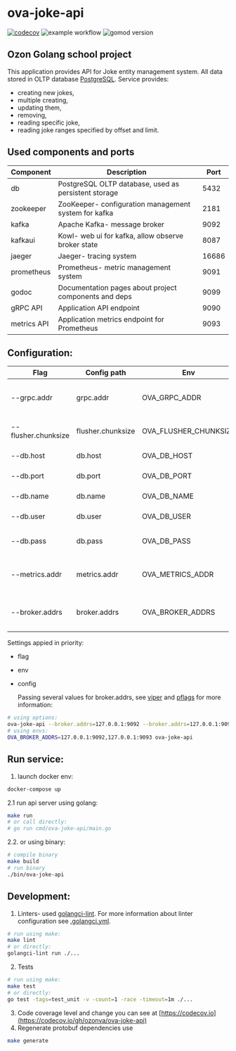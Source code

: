 # ova-joke-api

[![codecov](https://codecov.io/gh/ozonva/ova-joke-api/branch/issue-10/graph/badge.svg)](https://codecov.io/gh/ozonva/ova-joke-api)
![example workflow](https://github.com/ozonva/ova-joke-api/actions/workflows/main.yml/badge.svg)
![gomod version](https://img.shields.io/github/go-mod/go-version/ozonva/ova-joke-api/master)

## Ozon Golang school project

  This application provides API for Joke entity management system. All data stored in OLTP database 
[PostgreSQL](https://www.postgresql.org). Service provides:
- creating new jokes,
- multiple creating,
- updating them,
- removing,
- reading specific joke,
- reading joke ranges specified by offset and limit.

## Used components and ports

| Component    | Description                                          | Port  |
|--------------|------------------------------------------------------|-------|
| db           | PostgreSQL OLTP database, used as persistent storage | 5432  |
| zookeeper    | ZooKeeper- configuration management system for kafka | 2181  |
| kafka        | Apache Kafka- message broker                         | 9092  |
| kafkaui      | Kowl- web ui for kafka, allow observe broker state   | 8087  |
| jaeger       | Jaeger- tracing system                               | 16686 |
| prometheus   | Prometheus- metric management system                 | 9091  |
| godoc        | Documentation pages about project components and deps| 9099  |
| gRPC API     | Application API endpoint                             | 9090  |
| metrics API  | Application metrics endpoint for Prometheus          | 9093  |

## Configuration:

| Flag                | Config path       | Env                   | Default value  | Description                       |
|---------------------|-------------------|-----------------------|----------------|-----------------------------------|
| --grpc.addr         | grpc.addr         | OVA_GRPC_ADDR         | 0.0.0.0.9090   | addr:port of gRPC server endpoint |
| --flusher.chunksize | flusher.chunksize | OVA_FLUSHER_CHUNKSIZE | 3              | insert database batch size        |
| --db.host           | db.host           | OVA_DB_HOST           | localhost      | host for database                 |
| --db.port           | db.port           | OVA_DB_PORT           | 5432           | database port                     |
| --db.name           | db.name           | OVA_DB_NAME           | postgres       | database name                     |
| --db.user           | db.user           | OVA_DB_USER           | postgres       | database user name                |
| --db.pass           | db.pass           | OVA_DB_PASS           | postgres       | database user's password          |
| --metrics.addr      | metrics.addr      | OVA_METRICS_ADDR      | 0.0.0.0:9093   | addr of metrics exporter api      |
| --broker.addrs      | broker.addrs      | OVA_BROKER_ADDRS      | [0.0.0.0:9092] | addr of metrics exporter api      |

Settings appied in priority:
- flag
- env
- config

  Passing several values for broker.addrs, see [viper](https://github.com/spf13/viper) and
[pflags](https://github.com/spf13/pflag/) for more information:
```bash
# using options:
ova-joke-api --broker.addrs=127.0.0.1:9092 --broker.addrs=127.0.0.1:9093
# using envs:
OVA_BROKER_ADDRS=127.0.0.1:9092,127.0.0.1:9093 ova-joke-api
```

## Run service:

1. launch docker env:
```bash
docker-compose up
```
2.1 run api server using golang:
```bash
make run
# or call directly:
# go run cmd/ova-joke-api/main.go
```
2.2. or using binary:
```bash
# compile binary
make build
# run binary
./bin/ova-joke-api
```

## Development:

1. Linters- used [golangci-lint](https://github.com/golangci/golangci-lint). For more information about linter 
   configuration see [.golangci.yml](./.golangci.yml).
```bash
# run using make:
make lint
# or directly:
golangci-lint run ./...
```
2. Tests
```bash
# run using make:
make test
# or directly:
go test -tags=test_unit -v -count=1 -race -timeout=1m ./...
```
3. Code coverage level and change you can see at [https://codecov.io](https://codecov.io/gh/ozonva/ova-joke-api)
4. Regenerate protobuf dependencies use
```bash
make generate
```
